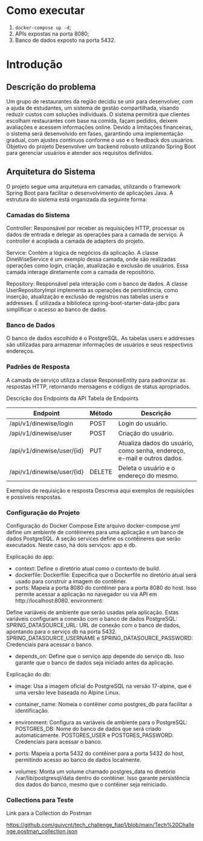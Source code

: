 # Como executar
1. `docker-compose up -d`;
2. APIs expostas na porta 8080;
3. Banco de dados exposto na porta 5432.

# Introdução
## Descrição do problema
Um grupo de restaurantes da região decidiu se unir para desenvolver, com a ajuda de estudantes, um sistema de gestão compartilhada, visando reduzir custos com soluções individuais. O sistema permitirá que clientes escolham restaurantes com base na comida, façam pedidos, deixem avaliações e acessem informações online. Devido a limitações financeiras, o sistema será desenvolvido em fases, garantindo uma implementação gradual, com ajustes contínuos conforme o uso e o feedback dos usuários.
Objetivo do projeto
Desenvolver um backend robusto utilizando Spring Boot para gerenciar usuários e atender aos requisitos definidos.


## Arquitetura do Sistema

O projeto segue uma arquitetura em camadas, utilizando o framework Spring Boot para facilitar o desenvolvimento de aplicações Java. A estrutura do sistema está organizada da seguinte forma:


### Camadas do Sistema
Controller: Responsável por receber as requisições HTTP, processar os dados de entrada e delegar as operações para a camada de serviço. A controller é acoplada a camada de adapters do projeto.

Service: Contém a lógica de negócios da aplicação. A classe DineWiseService é um exemplo dessa camada, onde são realizadas operações como login, criação, atualização e exclusão de usuários. Essa camada interage diretamente com a camada de repositório.

Repository: Responsável pela interação com o banco de dados. A classe UserRepositoryImpl implementa as operações de persistência, como inserção, atualização e exclusão de registros nas tabelas users e addresses. É utilizada a biblioteca spring-boot-starter-data-jdbc para simplificar o acesso ao banco de dados.

### Banco de Dados
O banco de dados escolhido é o PostgreSQL. As tabelas users e addresses são utilizadas para armazenar informações de usuários e seus respectivos endereços.

### Padrões de Resposta
A camada de serviço utiliza a classe ResponseEntity para padronizar as respostas HTTP, retornando mensagens e códigos de status apropriados.

Descrição dos Endpoints da API
Tabela de Endpoints

| Endpoint                     | Método | Descrição                                                                 |
|------------------------------|--------|---------------------------------------------------------------------------|
| /api/v1/dinewise/login       | POST   | Login do usuário.                                                         |
| /api/v1/dinewise/user        | POST   | Criação do usuário.                                                       |
| /api/v1/dinewise/user/{id}   | PUT    | Atualiza dados do usuário, como senha, endereço, e-mail e outros dados.   |
| /api/v1/dinewise/user/{id}   | DELETE | Deleta o usuário e o endereço do mesmo.                                   |

Exemplos de requisição e resposta
Descreva aqui exemplos de requisições e possíveis respostas.


### Configuração do Projeto

Configuração do Docker Compose
Este arquivo docker-compose.yml define um ambiente de contêineres para uma aplicação e um banco de dados PostgreSQL.
A seção services define os contêineres que serão executados. Neste caso, há dois serviços: app e db.

Explicação do app:
- context: Define o diretório atual como o contexto de build.
- dockerfile: Dockerfile: Especifica que o Dockerfile no diretório atual será usado para construir a imagem do contêiner.
- ports: Mapeia a porta 8080 do contêiner para a porta 8080 do host. Isso permite acessar a aplicação no navegador ou via API em http://localhost:8080.
environment:

Define variáveis de ambiente que serão usadas pela aplicação. Estas variáveis configuram a conexão com o banco de dados PostgreSQL:
SPRING_DATASOURCE_URL: URL de conexão com o banco de dados, apontando para o serviço db na porta 5432.
SPRING_DATASOURCE_USERNAME e SPRING_DATASOURCE_PASSWORD: Credenciais para acessar o banco.

- depends_on: Define que o serviço app depende do serviço db. Isso garante que o banco de dados seja iniciado antes da aplicação.

Explicação do db:
- image: Usa a imagem oficial do PostgreSQL na versão 17-alpine, que é uma versão leve baseada no Alpine Linux.
- container_name: Nomeia o contêiner como postgres_db para facilitar a identificação.
- environment: Configura as variáveis de ambiente para o PostgreSQL:
POSTGRES_DB: Nome do banco de dados que será criado automaticamente.
POSTGRES_USER e POSTGRES_PASSWORD: Credenciais para acessar o banco.

- ports: Mapeia a porta 5432 do contêiner para a porta 5432 do host, permitindo acesso ao banco de dados localmente.

- volumes: Monta um volume chamado postgres_data no diretório /var/lib/postgresql/data dentro do contêiner. Isso garante persistência dos dados do banco, mesmo que o contêiner seja reiniciado.


### Collections para Teste

Link para a Collection do Postman

https://github.com/guivcnt/tech_challenge_fiap1/blob/main/Tech%20Challenge.postman_collection.json

